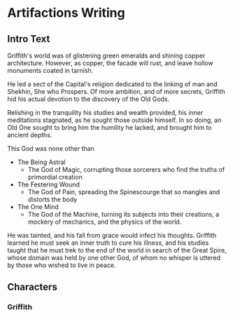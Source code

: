 # Artifactions Writing

## Intro Text

Griffith's world was of glistening green emeralds and shining copper architecture. However, as copper, the facade will rust, and leave hollow monuments coated in tarnish.

He led a sect of the Capital's religion dedicated to the linking of man and Shekhin, She who Prospers. Of more ambition, and of more secrets, Griffith hid his actual devotion to the discovery of the Old Gods.

Relishing in the tranquility his studies and wealth provided, his inner meditations stagnated, as he sought those outside himself. In so doing, an Old One sought to bring him the humility he lacked, and brought him to ancient depths.

This God was none other than

- The Being Astral
	- The God of Magic, corrupting those sorcerers who find the truths of primordial creation
- The Festering Wound
	- The God of Pain, spreading the Spinescourge that so mangles and distorts the body
- The One Mind
	- The God of the Machine, turning its subjects into their creations, a mockery of mechanics, and the physics of the world.

He was tainted, and his fall from grace would infect his thoughts. Griffith learned he must seek an inner truth to cure his illness, and his studies taught that he must trek to the end of the world in search of the Great Spire, whose domain was held by one other God, of whom no whisper is uttered by those who wished to live in peace.

## Characters
### Griffith


